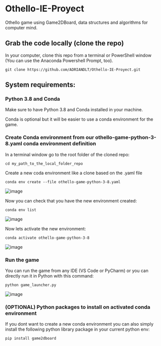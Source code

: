 # Othello-IE-Proyect

Othello game using Game2DBoard, data structures and algorithms for computer mind. 

## Grab the code locally (clone the repo)

In your computer, clone this repo from a terminal or PowerShell window (You can use the Anaconda Powershell Prompt, too).

```git clone https://github.com/ADRIANDLT/Othello-IE-Proyect.git```

## System requirements:

### Python 3.8 and Conda

Make sure to have Python 3.8 and Conda installed in your machine.

Conda is optional but it will be easier to use a conda environment for the game.

### Create Conda environment from our othello-game-python-3-8.yaml conda environment definition

In a terminal window go to the root folder of the cloned repo:

```cd my_path_to_the_local_folder_repo```

Create a new coda environment like a clone based on the .yaml file

```conda env create --file othello-game-python-3-8.yaml```

![image](https://github.com/ADRIANDLT/Othello-IE-Proyect/assets/36977944/8acde357-dc30-421c-bfa1-41820026a519)

Now you can check that you have the new environment created:

```conda env list```

![image](https://github.com/ADRIANDLT/Othello-IE-Proyect/assets/36977944/4a9dac5d-b6e7-4729-a93f-40d35e9da2c5)

Now lets activate the new environment:

```conda activate othello-game-python-3-8```

![image](https://github.com/ADRIANDLT/Othello-IE-Proyect/assets/36977944/bf941aa1-7ff8-40de-bcf0-b8fa11e2e9cc)

### Run the game

You can run the game from any IDE (VS Code or PyCharm) or you can directly run it in Python with this command:

```python game_launcher.py```

![image](https://github.com/ADRIANDLT/Othello-IE-Proyect/assets/36977944/321fdeba-6d94-4a75-a17d-23677ef27868)


### (OPTIONAL) Python packages to install on activated conda environment

If you dont want to create a new conda environment you can also simply install the following python library package in your current python env:

```pip install game2dboard```

